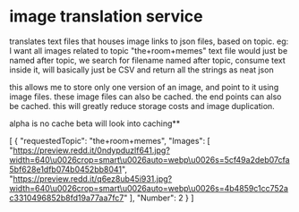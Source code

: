 # image translation service

translates text files that houses image links to json files, based on topic. eg: I want all images related to topic "the+room+memes"
text file would just be named after topic, we search for filename named after topic, consume text inside it, will basically just be CSV
and return all the strings as neat json

this allows me to store only one version of an image, and point to it using image files. these image files can also be cached. the end points can also be cached.
this will greatly reduce storage costs and image duplication.

alpha is no cache
beta will look into caching**

[
    {
        "requestedTopic": "the+room+memes",
        "Images": [
            "https://preview.redd.it/0ndypduzlf641.jpg?width=640\u0026crop=smart\u0026auto=webp\u0026s=5cf49a2deb07cfa5bf628e1dfb074b0452bb8041",
            "https://preview.redd.it/q6ez8ub45i931.jpg?width=640\u0026crop=smart\u0026auto=webp\u0026s=4b4859c1cc752ac3310496852b8fd19a77aa7fc7"
        ],
        "Number": 2
    }
]
